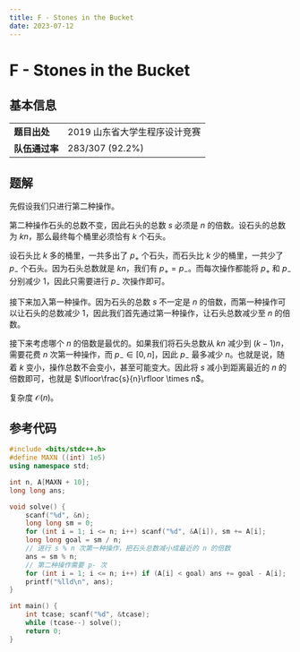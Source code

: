 ```yaml
---
title: F - Stones in the Bucket
date: 2023-07-12
---
```


# F - Stones in the Bucket

## 基本信息

<table>
<tr>
<td><b>题目出处</b></td><td>2019 山东省大学生程序设计竞赛</td>
</tr>
<tr>
<td><b>队伍通过率</b></td><td>283/307 (92.2%)</td>
</tr>
</table>

## 题解

先假设我们只进行第二种操作。

第二种操作石头的总数不变，因此石头的总数 $s$ 必须是 $n$ 的倍数。设石头的总数为 $kn$，那么最终每个桶里必须恰有 $k$ 个石头。

设石头比 $k$ 多的桶里，一共多出了 $p_+$ 个石头，而石头比 $k$ 少的桶里，一共少了 $p_-$ 个石头。因为石头总数就是 $kn$，我们有 $p_+ = p_-$。而每次操作都能将 $p_+$ 和 $p_-$ 分别减少 $1$，因此只需要进行 $p_-$ 次操作即可。

接下来加入第一种操作。因为石头的总数 $s$ 不一定是 $n$ 的倍数，而第一种操作可以让石头的总数减少 $1$，因此我们首先通过第一种操作，让石头总数减少至 $n$ 的倍数。

接下来考虑哪个 $n$ 的倍数是最优的。如果我们将石头总数从 $kn$ 减少到 $(k - 1)n$，需要花费 $n$ 次第一种操作，而 $p_- \in [0, n]$，因此 $p_-$ 最多减少 $n$。也就是说，随着 $k$ 变小，操作总数不会变小，甚至可能变大。因此将 $s$ 减小到距离最近的 $n$ 的倍数即可，也就是 $\lfloor\frac{s}{n}\rfloor \times n$。

复杂度 $\mathcal{O}(n)$。

## 参考代码

```c++ linenums="1"
#include <bits/stdc++.h>
#define MAXN ((int) 1e5)
using namespace std;

int n, A[MAXN + 10];
long long ans;

void solve() {
    scanf("%d", &n);
    long long sm = 0;
    for (int i = 1; i <= n; i++) scanf("%d", &A[i]), sm += A[i];
    long long goal = sm / n;
    // 进行 s % n 次第一种操作，把石头总数减小成最近的 n 的倍数
    ans = sm % n;
    // 第二种操作需要 p- 次
    for (int i = 1; i <= n; i++) if (A[i] < goal) ans += goal - A[i];
    printf("%lld\n", ans);
}

int main() {
    int tcase; scanf("%d", &tcase);
    while (tcase--) solve();
    return 0;
}
```
